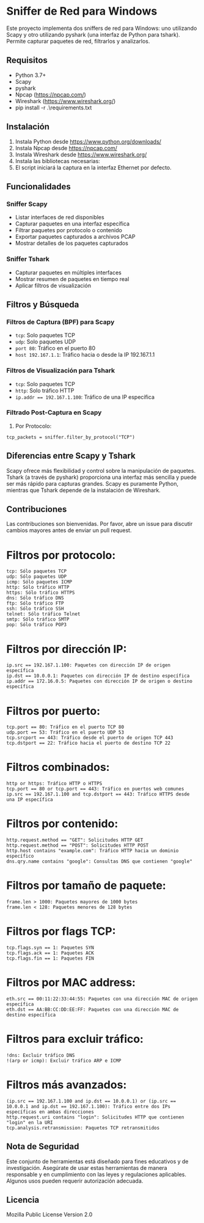 # Sniffer de Red para Windows

Este proyecto implementa dos sniffers de red para Windows: uno utilizando Scapy y otro utilizando pyshark (una interfaz de Python para tshark). Permite capturar paquetes de red, filtrarlos y analizarlos.

## Requisitos
- Python 3.7+
- Scapy
- pyshark
- Npcap (https://npcap.com/)
- Wireshark (https://www.wireshark.org/)
- pip install -r .\requirements.txt
## Instalación
1. Instala Python desde https://www.python.org/downloads/
2. Instala Npcap desde https://npcap.com/
3. Instala Wireshark desde https://www.wireshark.org/
4. Instala las bibliotecas necesarias:
5. El script iniciará la captura en la interfaz Ethernet por defecto.

## Funcionalidades

### Sniffer Scapy
- Listar interfaces de red disponibles
- Capturar paquetes en una interfaz específica
- Filtrar paquetes por protocolo o contenido
- Exportar paquetes capturados a archivos PCAP
- Mostrar detalles de los paquetes capturados

### Sniffer Tshark
- Capturar paquetes en múltiples interfaces
- Mostrar resumen de paquetes en tiempo real
- Aplicar filtros de visualización

## Filtros y Búsqueda

### Filtros de Captura (BPF) para Scapy
- `tcp`: Solo paquetes TCP
- `udp`: Solo paquetes UDP
- `port 80`: Tráfico en el puerto 80
- `host 192.167.1.1`: Tráfico hacia o desde la IP 192.167.1.1

### Filtros de Visualización para Tshark
- `tcp`: Solo paquetes TCP
- `http`: Solo tráfico HTTP
- `ip.addr == 192.167.1.100`: Tráfico de una IP específica

### Filtrado Post-Captura en Scapy

1. Por Protocolo:
```
tcp_packets = sniffer.filter_by_protocol("TCP")
 ```
## Diferencias entre Scapy y Tshark

Scapy ofrece más flexibilidad y control sobre la manipulación de paquetes.
Tshark (a través de pyshark) proporciona una interfaz más sencilla y puede ser más rápido para capturas grandes.
Scapy es puramente Python, mientras que Tshark depende de la instalación de Wireshark.

## Contribuciones
Las contribuciones son bienvenidas. Por favor, abre un issue para discutir cambios mayores antes de enviar un pull request.
# Filtros por protocolo:
 ```
tcp: Sólo paquetes TCP
udp: Sólo paquetes UDP
icmp: Sólo paquetes ICMP
http: Sólo tráfico HTTP
https: Sólo tráfico HTTPS
dns: Sólo tráfico DNS
ftp: Sólo tráfico FTP
ssh: Sólo tráfico SSH
telnet: Sólo tráfico Telnet
smtp: Sólo tráfico SMTP
pop: Sólo tráfico POP3
 ```

# Filtros por dirección IP:
 ```
ip.src == 192.167.1.100: Paquetes con dirección IP de origen específica
ip.dst == 10.0.0.1: Paquetes con dirección IP de destino específica
ip.addr == 172.16.0.5: Paquetes con dirección IP de origen o destino específica
 ```

# Filtros por puerto:
 ```
tcp.port == 80: Tráfico en el puerto TCP 80
udp.port == 53: Tráfico en el puerto UDP 53
tcp.srcport == 443: Tráfico desde el puerto de origen TCP 443
tcp.dstport == 22: Tráfico hacia el puerto de destino TCP 22
 ```

# Filtros combinados:
 ```
http or https: Tráfico HTTP o HTTPS
tcp.port == 80 or tcp.port == 443: Tráfico en puertos web comunes
ip.src == 192.167.1.100 and tcp.dstport == 443: Tráfico HTTPS desde una IP específica
 ```

# Filtros por contenido:
 ```
http.request.method == "GET": Solicitudes HTTP GET
http.request.method == "POST": Solicitudes HTTP POST
http.host contains "example.com": Tráfico HTTP hacia un dominio específico
dns.qry.name contains "google": Consultas DNS que contienen "google"
 ```

# Filtros por tamaño de paquete:
 ```
frame.len > 1000: Paquetes mayores de 1000 bytes
frame.len < 128: Paquetes menores de 128 bytes
 ```

# Filtros por flags TCP:
 ```
tcp.flags.syn == 1: Paquetes SYN
tcp.flags.ack == 1: Paquetes ACK
tcp.flags.fin == 1: Paquetes FIN
 ```

# Filtros por MAC address:
 ```
eth.src == 00:11:22:33:44:55: Paquetes con una dirección MAC de origen específica
eth.dst == AA:BB:CC:DD:EE:FF: Paquetes con una dirección MAC de destino específica
 ```

# Filtros para excluir tráfico:
 ```
!dns: Excluir tráfico DNS
!(arp or icmp): Excluir tráfico ARP e ICMP
 ```

# Filtros más avanzados:
 ```
(ip.src == 192.167.1.100 and ip.dst == 10.0.0.1) or (ip.src == 10.0.0.1 and ip.dst == 192.167.1.100): Tráfico entre dos IPs específicas en ambas direcciones
http.request.uri contains "login": Solicitudes HTTP que contienen "login" en la URI
tcp.analysis.retransmission: Paquetes TCP retransmitidos
 ```
## Nota de Seguridad
Este conjunto de herramientas está diseñado para fines educativos y de investigación. Asegúrate de usar estas herramientas de manera responsable y en cumplimiento con las leyes y regulaciones aplicables. Algunos usos pueden requerir autorización adecuada.
## Licencia
Mozilla Public License Version 2.0
